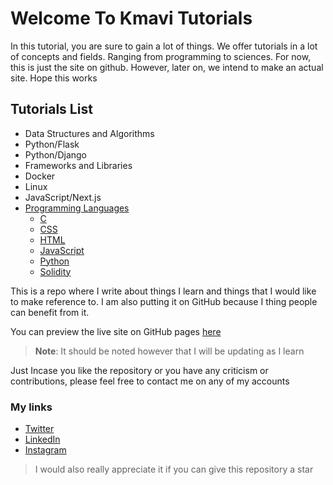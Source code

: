 # Welcome To Kmavi Tutorials

In this tutorial, you are sure to gain a lot of things. We offer tutorials in a
lot of concepts and fields. Ranging from programming to sciences. For now, this
is just the site on github. However, later on, we intend to make an actual site.
Hope this works

## Tutorials List

- Data Structures and Algorithms
- Python/Flask
- Python/Django
- Frameworks and Libraries
- Docker
- Linux
- JavaScript/Next.js
- [Programming Languages](./programming-languages/index.md)
  - [C](./programming-languages/c/index.md)
  - [CSS](./programming-languages/css/index.md)
  - [HTML](./programming-languages/html/index.md)
  - [JavaScript](./programming-languages/javascript/index.md)
  - [Python](./programming-languages/python/index.md)
  - [Solidity](./programming-languages/solidity/index.md)

This is a repo where I write about things I learn and things that I would like
to make reference to. I am also putting it on GitHub because I thing people can
benefit from it.

You can preview the live site on GitHub pages
[here](https://officialkingsley.github.io/tutorials/)

> **Note**: It should be noted however that I will be updating as I learn

Just Incase you like the repository or you have any criticism or contributions,
please feel free to contact me on any of my accounts

### My links

- [Twitter](https://twitter.com/kijuchihe)
- [LinkedIn](https://linkedin.com/in/kijuchihe)
- [Instagram](https://instagram.com/kijuchihe)

> I would also really appreciate it if you can give this repository a star
